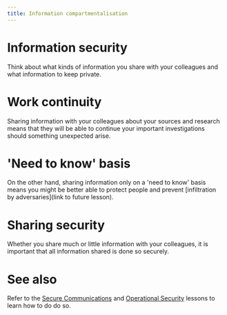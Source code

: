 ```yaml
---
title: Information compartmentalisation
---
```

# Information security
Think about what kinds of information you share with your colleagues and what information to keep private.
<br>
# Work continuity
Sharing information with your colleagues about your sources and research means that they will be able to continue your important investigations should something unexpected arise.
<br>
# 'Need to know' basis
On the other hand, sharing information only on a 'need to know' basis means you might be better able to protect people and prevent [infiltration by adversaries](link to future lesson).
<br>
# Sharing security
Whether you share much or little information with your colleagues, it is important that all information shared is done so securely.
<br>
# See also
Refer to the [Secure Communications](topics/understand-4-digisec/4-secure-communications/1-1-intro.md) and [Operational Security](topics/understand-3-opsec/0-getting-started/1-1-intro.md) lessons to learn how to do do so.
